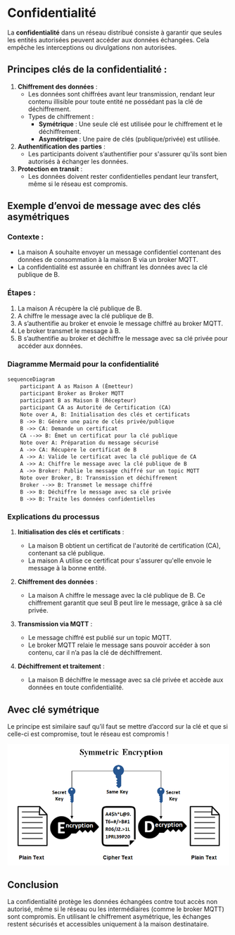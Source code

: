# Confidentialité

La **confidentialité** dans un réseau distribué consiste à garantir que seules les entités autorisées peuvent accéder
aux données échangées. Cela empêche les interceptions ou divulgations non autorisées.

## Principes clés de la confidentialité :

1. **Chiffrement des données** :
    - Les données sont chiffrées avant leur transmission, rendant leur contenu illisible pour toute entité ne possédant
      pas la clé de déchiffrement.
    - Types de chiffrement :
        - **Symétrique** : Une seule clé est utilisée pour le chiffrement et le déchiffrement.
        - **Asymétrique** : Une paire de clés (publique/privée) est utilisée.
2. **Authentification des parties** :
    - Les participants doivent s’authentifier pour s'assurer qu'ils sont bien autorisés à échanger les données.
3. **Protection en transit** :
    - Les données doivent rester confidentielles pendant leur transfert, même si le réseau est compromis.


## Exemple d’envoi de message avec des clés asymétriques

### Contexte :

- La maison A souhaite envoyer un message confidentiel contenant des données de consommation à la maison B via un broker
  MQTT.
- La confidentialité est assurée en chiffrant les données avec la clé publique de B.

### Étapes :

1. La maison A récupère la clé publique de B.
2. A chiffre le message avec la clé publique de B.
3. A s’authentifie au broker et envoie le message chiffré au broker MQTT.
4. Le broker transmet le message à B.
5. B s’authentifie au broker et déchiffre le message avec sa clé privée pour accéder aux données.

### Diagramme Mermaid pour la confidentialité

```mermaid
sequenceDiagram
    participant A as Maison A (Émetteur)
    participant Broker as Broker MQTT
    participant B as Maison B (Récepteur)
    participant CA as Autorité de Certification (CA)
    Note over A, B: Initialisation des clés et certificats
    B ->> B: Génère une paire de clés privée/publique
    B ->> CA: Demande un certificat
    CA -->> B: Émet un certificat pour la clé publique
    Note over A: Préparation du message sécurisé
    A ->> CA: Récupère le certificat de B
    A ->> A: Valide le certificat avec la clé publique de CA
    A ->> A: Chiffre le message avec la clé publique de B
    A ->> Broker: Publie le message chiffré sur un topic MQTT
    Note over Broker, B: Transmission et déchiffrement
    Broker -->> B: Transmet le message chiffré
    B ->> B: Déchiffre le message avec sa clé privée
    B ->> B: Traite les données confidentielles
```

### Explications du processus

1. **Initialisation des clés et certificats** :
    - La maison B obtient un certificat de l'autorité de certification (CA), contenant sa clé publique.
    - La maison A utilise ce certificat pour s'assurer qu'elle envoie le message à la bonne entité.

2. **Chiffrement des données** :
    - La maison A chiffre le message avec la clé publique de B. Ce chiffrement garantit que seul B peut lire le message,
      grâce à sa clé privée.

3. **Transmission via MQTT** :
    - Le message chiffré est publié sur un topic MQTT.
    - Le broker MQTT relaie le message sans pouvoir accéder à son contenu, car il n’a pas la clé de déchiffrement.

4. **Déchiffrement et traitement** :
    - La maison B déchiffre le message avec sa clé privée et accède aux données en toute confidentialité.


## Avec clé symétrique
Le principe est similaire sauf qu’il faut se mettre d’accord sur la clé et que si celle-ci est compromise, tout le
réseau est compromis !

![sym.png](assets/sym.png)

## Conclusion

La confidentialité protège les données échangées contre tout accès non autorisé, même si le réseau ou les
intermédiaires (comme le broker MQTT) sont compromis. En utilisant le chiffrement asymétrique, les échanges restent
sécurisés et accessibles uniquement à la maison destinataire.